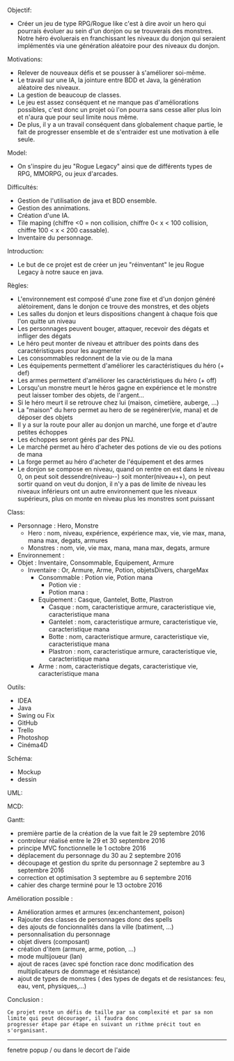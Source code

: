 Objectif:
- Créer un jeu de type RPG/Rogue like c'est à dire avoir un hero qui pourrais évoluer au sein d'un donjon ou se
trouverais des monstres. Notre héro évoluerais en franchissant les niveaux du donjon qui seraient implémentés via une génération aléatoire pour des niveaux du donjon.


Motivations:
- Relever de nouveaux défis et se pousser à s'améliorer soi-même.
- Le travail sur une IA, la jointure entre BDD et Java, la génération aléatoire des niveaux.
- La gestion de beaucoup de classes.
- Le jeu est assez conséquent et ne manque pas d'améliorations possibles, c'est donc un projet où l'on pourra sans cesse
aller plus loin et n'aura que pour seul limite nous même.
- De plus, il y a un travail conséquent dans globalement chaque partie, le fait de progresser ensemble et de s'entraider est
une motivation à elle seule.


Model:
- On s'inspire du jeu "Rogue Legacy" ainsi que de différents types de RPG, MMORPG, ou jeux d'arcades.

Difficultés:
- Gestion de l'utilisation de java et BDD ensemble.
- Gestion des annimations.
- Création d'une IA.
- Tile maping (chiffre <0 = non collision, chiffre 0< x < 100 collision, chiffre 100 < x < 200 cassable).
- Inventaire du personnage.


Introduction:
- Le but de ce projet est de créer un jeu "réinventant" le jeu Rogue Legacy à notre sauce en java.

Règles:
- L'environnement est composé d'une zone fixe et d'un donjon généré alétoirement, dans le donjon ce trouve des monstres, et des objets
- Les salles du donjon et leurs dispositions changent à chaque fois que l'on quitte un niveau
- Les personnages peuvent bouger, attaquer, recevoir des dégats et infliger des dégats
- Le héro peut monter de niveau et attribuer des points dans des caractéristiques pour les augmenter
- Les consommables redonnent de la vie ou de la mana
- Les équipements permettent d'améliorer les caractéristiques du héro (+ def)
- Les armes permettent d'améliorer les caractéristiques du héro  (+ off)
- Lorsqu'un monstre meurt le héros gagne en expérience et le monstre peut laisser tomber des objets, de l'argent...
- Si le héro meurt il se retrouve chez lui (maison, cimetière, auberge, ...)
- La "maison" du hero permet au hero de se regénérer(vie, mana) et de déposer des objets
- Il y a sur la route pour aller au donjon un marché, une forge et d'autre petites échoppes
- Les échoppes seront gérés par des PNJ.
- Le marché permet au héro d'acheter des potions de vie ou des potions de mana
- La forge permet au héro d'acheter de l'équipement et des armes
- Le donjon se compose en niveau, quand on rentre on est dans le niveau 0, on peut soit dessendre(niveau--) soit monter(niveau++), on peut sortir quand on veut du donjon, il n'y a pas de limite de niveau les niveaux inférieurs ont un autre environnement que les niveaux supérieurs, plus on monte en niveau plus les monstres sont puissant

Class:
- Personnage : Hero, Monstre
    - Hero : nom, niveau, expérience, expérience max, vie, vie max, mana, mana max, degats, armures
    - Monstres : nom, vie, vie max, mana, mana max, degats, armure
- Environnement :
- Objet : Inventaire, Consommable, Equipement, Armure
    - Inventaire : Or, Armure, Arme, Potion, objetsDivers, chargeMax
        - Consommable : Potion vie, Potion mana
            - Potion vie :
            - Potion mana :
        - Equipement : Casque, Gantelet, Botte, Plastron
            - Casque : nom, caracteristique armure, caracteristique vie, caracteristique mana
            - Gantelet : nom, caracteristique armure, caracteristique vie, caracteristique mana
            - Botte : nom, caracteristique armure, caracteristique vie, caracteristique mana
            - Plastron : nom, caracteristique armure, caracteristique vie, caracteristique mana
        - Arme : nom, caracteristique degats, caracteristique vie, caracteristique mana

Outils:
- IDEA
- Java
- Swing ou Fix
- GitHub
- Trello
- Photoshop
- Cinéma4D

Schéma:
- Mockup
- dessin

UML:


MCD:


Gantt:
- première partie de la création de la vue fait le 29 septembre 2016
- controleur réalisé entre le 29 et 30 septembre 2016
- principe MVC fonctionnelle le 1 octobre 2016
- déplacement du personnage du 30 au 2 septembre 2016
- découpage et gestion du sprite du personnage 2 septembre au 3 septembre 2016
- correction et optimisation 3 septembre au 6 septembre 2016
- cahier des charge terminé pour le 13 octobre 2016
    
Amélioration possible :
- Amélioration armes et armures (ex:enchantement, poison)
- Rajouter des classes de personnages donc des spells
- des ajouts de foncionnalités dans la ville (batiment, ...)
- personnalisation du personnage
- objet divers (composant)
- création d'item (armure, arme, potion, ...)
- mode multijoueur (lan)
- ajout de races (avec spé fonction race donc modification des multiplicateurs de dommage et résistance)
- ajout de types de monstres ( des types de degats et de resistances: feu, eau, vent, physiques,...)

Conclusion :

    Ce projet reste un défis de taille par sa complexité et par sa non limite qui peut décourager, il faudra donc
    progresser étape par étape en suivant un rithme précit tout en s'organisant.

---------------------------------------------------------------------------------------------------------

fenetre popup / ou dans le decort de l'aide

